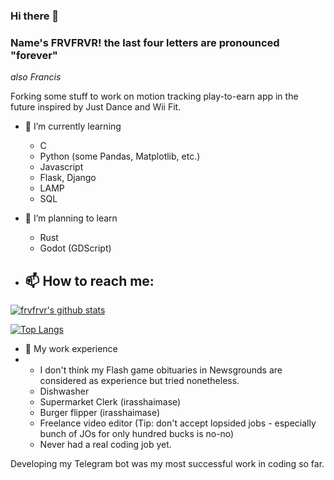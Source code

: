 ### Hi there 👋
### Name's FRVFRVR! the last four letters are pronounced "forever"
*also Francis*

Forking some stuff to work on motion tracking play-to-earn app in the future inspired by Just Dance and Wii Fit.

- 🌱 I’m currently learning 
	- C
	- Python (some Pandas, Matplotlib, etc.)
	- Javascript
	- Flask, Django
	- LAMP
	- SQL

- 🤔 I’m planning to learn
	- Rust
	- Godot (GDScript)

- 📫 How to reach me:
	- 

[![frvfrvr's github stats](https://github-readme-stats.vercel.app/api?username=frvfrvr&count_private=true&show_icons=true&theme=radical&hide_rank=false)](https://github.com/frvfrvr/github-readme-stats)



[![Top Langs](https://github-readme-stats.vercel.app/api/top-langs/?username=frvfrvr)](https://github.com/frvfrvr/github-readme-stats)

- 👯 My work experience
- 	- I don't think my Flash game obituaries in Newsgrounds are considered as experience but tried nonetheless.
	- Dishwasher 
	- Supermarket Clerk (irasshaimase)
	- Burger flipper (irasshaimase)
	- Freelance video editor (Tip: don't accept lopsided jobs - especially bunch of JOs for only hundred bucks is no-no)
	- Never had a real coding job yet.

Developing my Telegram bot was my most successful work in coding so far.

<!--
**frvfrvr/frvfrvr** is a ✨ _special_ ✨ repository because its `README.md` (this file) appears on your GitHub profile.

Here are some ideas to get you started:

- 🔭 I’m currently working on ...
- 🌱 I’m currently learning ...
- 👯 I’m looking to collaborate on ...
- 🤔 I’m looking for help with ...
- 💬 Ask me about ...
- 📫 How to reach me: ...
- 😄 Pronouns: ...
- ⚡ Fun fact: ...
-->
